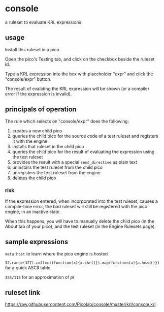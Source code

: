 # console
a ruleset to evaluate KRL expressions

## usage

Install this ruleset in a pico.

Open the pico's Testing tab, and click on the checkbox beside the ruleset id.

Type a KRL expression into the box with placeholder "expr" and click the "console/expr" button.

The result of evalating the KRL expression will be shown (or a compiler error if the expression is invalid).

## principals of operation

The rule which selects on "console/expr" does the following:

1. creates a new child pico
2. queries the child pico for the source code of a test ruleset and registers it with the engine
3. installs that ruleset in the child pico
4. queries the child pico for the result of evaluating the expression using the test ruleset
5. provides the result with a special `send_directive` as plain text
6. uninstalls the test ruleset from the child pico
7. unregisters the test ruleset from the engine
8. deletes the child pico

### risk

If the expression entered, when incorporated into the test ruleset, causes a compile-time error,
the bad ruleset will still be registered with the pico engine, in an inactive state.

When this happens, you will have to manually delete the child pico (in the About tab of your pico),
and the test ruleset (in the Engine Rulesets page).

## sample expressions

`meta:host` to learn where the pico engine is hosted

`32.range(127).collect(function(x){x.chr()}).map(function(a){a.head()})` for a quick ASCII table

`355/113` for an approximation of _pi_

## ruleset link

https://raw.githubusercontent.com/Picolab/console/master/krl/console.krl

